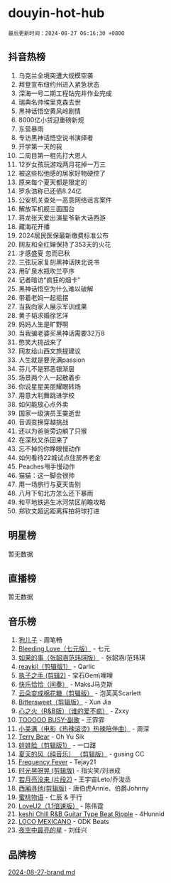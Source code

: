 # douyin-hot-hub

`最后更新时间：2024-08-27 06:16:30 +0800`

## 抖音热榜

1. 乌克兰全境突遭大规模空袭
1. 拜登宣布纽约州进入紧急状态
1. 深海一号二期工程钻完井作业完成
1. 瑞典名帅埃里克森去世
1. 黑神话悟空黄风岭剧情
1. 8000亿小贷迎重磅新规
1. 东营暴雨
1. 专访黑神话悟空说书演绎者
1. 开学第一天的我
1. 二周目第一棍先打大恩人
1. 12岁女孩玩游戏两月花掉一万三
1. 被这些松弛感的居家好物硬控了
1. 原来每个夏天都是限定的
1. 罗永浩称已还债8.24亿
1. 公安机关查处一恶意网络谣言案件
1. 解放军机舰三面围台
1. 蒋龙张天爱出演星爷新大话西游
1. 藏海花开播
1. 2024居民医保最新缴费标准公布
1. 网友和全红婵保持了353天的火花
1. 才感盛夏 忽而已秋
1. 三弦玩家复刻黑神话陕北说书
1. 用矿泉水瓶吹兰亭序
1. 记者暗访“疯狂的烟卡”
1. 黑神话悟空为什么难以破解
1. 带着老妈一起摇摆
1. 当我向家人展示军训成果
1. 黄子韬求婚徐艺洋
1. 妈妈人生是旷野啊
1. 当我骗老婆买黑神话需要32万8
1. 憋笑大挑战来了
1. 网友给山西文旅提建议
1. 人生就是要充满passion
1. 芬儿不是邪恶银渐层
1. 场景两个人一起散着步
1. 你说星星美丽耀眼转场
1. 用意大利舞跳进学校
1. 如何能放心点外卖
1. 国家一级演员王霙逝世
1. 音调变换穿越挑战
1. 还以为爸爸旁边躺了只猴
1. 在深秋又杀回来了
1. 忘不掉的你睁眼慢动作
1. 如何看待22城试点住房养老金
1. Peaches甩手慢动作
1. 猫猫：这一脚会很帅
1. 用一场旅行与夏天告别
1. 八月下旬北方怎么还下暴雨
1. 和平地铁逃生冰河禁区前瞻攻略
1. 郑钦文超远距离挥拍将球打进

## 明星榜

暂无数据

## 直播榜

暂无数据

## 音乐榜

1. [狗儿子](https://sf5-hl-cdn-tos.douyinstatic.com/obj/tos-cn-ve-2774/osvuItF7HhQ8nfz5BHDCMbu5ZOmgxBGtmcEpfn) - 周笔畅
1. [Bleeding Love（七元版）](https://sf5-hl-cdn-tos.douyinstatic.com/obj/tos-cn-ve-2774/oEgC9eZFHQ1MfSRnrfkzFp8AayDWqAQMABBgUs) - 七元
1. [如果的事（张韶涵范玮琪版）](https://sf3-cdn-tos.douyinstatic.com/obj/tos-cn-ve-2774/owI7MDDyzHddFIDNOFiTf8qYP1fafEiAgmjsCv) - 张韶涵/范玮琪
1. [reaykil（剪辑版1）](https://sf5-hl-cdn-tos.douyinstatic.com/obj/tos-cn-ve-2774/osSIWpEdiiBoAWKQMsIBhmw1wUEJn5z20ANfA9) - Qarlic
1. [执子之手 (剪辑2)](https://sf5-hl-cdn-tos.douyinstatic.com/obj/tos-cn-ve-2774/oUoZLQjCc31XzqsBnBQUNgeKtYPBcgbFDwtfcu) - 宝石Gem\哩哩
1. [快乐恰恰（间奏）](https://sf5-hl-cdn-tos.douyinstatic.com/obj/tos-cn-ve-2774/oMesum3HvWQXJxuMFeVYzf54o2QzH5aEBPOCAn) - MaksJ马克斯
1. [云朵变成棉花糖（剪辑版）](https://sf5-hl-cdn-tos.douyinstatic.com/obj/tos-cn-ve-2774/o8LC84GQLALFfXeyJmh8KE61byVQYMMeAZLfEI) - 泡芙芙Scarlett
1. [Bittersweet（剪辑版）](https://sf5-hl-cdn-tos.douyinstatic.com/obj/tos-cn-ve-2774/oIR5xcAceFQosUeHXGzNQpCesIBELaANA2RYoJ) - Xun Jia
1. [心之火（R&B版）（谁的爱不疯）](https://sf5-hl-cdn-tos.douyinstatic.com/obj/tos-cn-ve-2774/okemkEDaIBBE3OosftCgMxlFkLQZRw37t36ZQv) - Zxxy
1. [TOOOOO BUSY-副歌](https://sf5-hl-cdn-tos.douyinstatic.com/obj/tos-cn-ve-2774/o0fmjGZetNDjSM5EimFs2QlzBg30YgByJMRQrC) - 王霏霏
1. [小美满（电影《热辣滚烫》热辣陪伴曲）](https://sf3-cdn-tos.douyinstatic.com/obj/tos-cn-ve-2774/o0GAn2lSgfZIDUgtevCGDQYnFg4CwnrBaxbTZL) - 周深
1. [Terry Bear](https://sf3-cdn-tos.douyinstatic.com/obj/tos-cn-ve-2774/oY98zQoBzAv3LMriiCP1nBInWAHWfS2wisMjSc) - Oh Yu Sik
1. [娃娃脸（剪辑版1）](https://sf3-cdn-tos.douyinstatic.com/obj/tos-cn-ve-2774/oIimSCgQoNUePTAZ1Ba7TeADY4KetGYsVFeaaB) - 一口甜
1. [夏天的风（纯音乐） （剪辑版）](https://sf5-hl-cdn-tos.douyinstatic.com/obj/tos-cn-ve-2774/oUzLjBZZFQAoNRmGokEeD5zfQCObp6UeFAnTa6) - gusing CC
1. [Frequency Fever](https://sf5-hl-cdn-tos.douyinstatic.com/obj/tos-cn-ve-2774/os94PCgvfCQSGh1ogDZmrFB6eEACFtZXwHEYHh) - Tejay21
1. [时光晃呀晃 (剪辑版)](https://sf6-cdn-tos.douyinstatic.com/obj/tos-cn-ve-2774/o8ACeQem3gwI1x3GIYGAfKG0LJebKFRJDwRwyW) - 指尖笑/刘洲成
1. [若月亮没来 (片段2)](https://sf5-hl-cdn-tos.douyinstatic.com/obj/tos-cn-ve-2774/ocQavLLjkCOeDxGyYeIMGgNAIwJ0QXE1Ve3Fzv) - 王宇宙Leto/乔浚丞
1. [西厢寻他(剪辑版)](https://sf5-hl-cdn-tos.douyinstatic.com/obj/tos-cn-ve-2774/oUsAVfAQKlRNxEv5qxvIB8o5qmIWUcXbzJKJhw) - 唐伯虎Annie、伯爵Johnny
1. [蜜桃物语](https://sf3-cdn-tos.douyinstatic.com/obj/tos-cn-ve-2774/oIhOSCZtIACtYU4XQkngiW9kCBfVD1Fz9IYeqL) - 仁辰 & 于行
1. [LoveU2（1.1倍速版）](https://sf5-hl-cdn-tos.douyinstatic.com/obj/tos-cn-ve-2774/oQMeDffLaEmgMwgCOEMAFCI6INzoFPgWdD0rsa) - 陈伟霆
1. [keshi Chill R&B Guitar Type Beat Ripple](https://sf5-hl-cdn-tos.douyinstatic.com/obj/tos-cn-ve-2774/okQIfmitAB3HpgZQo0YCEFEACcDhQngn0fkFIC) - 4Hunnid
1. [LOCO MEXICANO](https://sf5-hl-cdn-tos.douyinstatic.com/obj/tos-cn-ve-2774/owxVoxJorA4ILBfsMAjU6t7O1xW9w0tS7EYzh6) - ODK Beats
1. [夜空中最亮的星](https://sf5-hl-cdn-tos.douyinstatic.com/obj/tos-cn-ve-2774/o4IfgGwqqnFeXEMGaS8JBzJAdayAaCeoxqbjCD) - 刘佳兴

## 品牌榜

[2024-08-27-brand.md](2024-08-27-brand.md)
